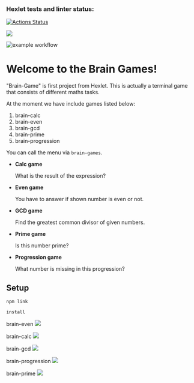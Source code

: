### Hexlet tests and linter status:
[![Actions Status](https://github.com/ronokiri2/frontend-project-lvl1/workflows/hexlet-check/badge.svg)](https://github.com/ronokiri2/frontend-project-lvl1/actions)


<a href="https://codeclimate.com/github/codeclimate/codeclimate/maintainability"><img src="https://api.codeclimate.com/v1/badges/a99a88d28ad37a79dbf6/maintainability" /></a>


![example workflow](https://github.com/ronokiri2/frontend-project-lvl1/actions/workflows/nodejs.yml/badge.svg)


# Welcome to the Brain Games!
"Brain-Game" is first project from Hexlet.
This is actually a terminal game that consists of different maths tasks.

At the moment we have include games listed below:

1) brain-calc
2) brain-even
3) brain-gcd
4) brain-prime
5) brain-progression

You can call the menu via ```brain-games```.


- **Calc game**

  What is the result of the expression?

- **Even game**

  You have to answer if shown number is even or not.

- **GCD game**

  Find the greatest common divisor of given numbers.

- **Prime game**

  Is this number prime?

- **Progression game**

  What number is missing in this progression?


## Setup

```
npm link

install

```

brain-even
<a href="https://asciinema.org/a/487997" target="_blank"><img src="https://asciinema.org/a/487997.svg" /></a>


brain-calc
<a href="https://asciinema.org/a/6IGSxYgp0Zqf6OfB2TasLPYtO" target="_blank"><img src="https://asciinema.org/a/6IGSxYgp0Zqf6OfB2TasLPYtO.svg" /></a>


brain-gcd
<a href="https://asciinema.org/a/PakU8BTktIEHqVONLeVzBxxWL" target="_blank"><img src="https://asciinema.org/a/PakU8BTktIEHqVONLeVzBxxWL.svg" /></a>


brain-progression
<a href="https://asciinema.org/a/gsKmWBykHbtpqCARotzvB0GVY" target="_blank"><img src="https://asciinema.org/a/gsKmWBykHbtpqCARotzvB0GVY.svg" /></a>


brain-prime
<a href="https://asciinema.org/a/lFd2fi0CRmREENqvNeKz4r04D" target="_blank"><img src="https://asciinema.org/a/lFd2fi0CRmREENqvNeKz4r04D.svg" /></a>